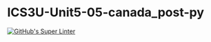 # ICS3U-Unit5-05-canada_post-py

[![GitHub's Super Linter](https://github.com/Rohnin-Barrette/ICS3U-Unit5-05-canada_post-py/workflows/GitHub's%20Super%20Linter/badge.svg)](https://github.com/Rohnin-Barrette/ICS3U-Unit5-05-canada_post-py/actions)
